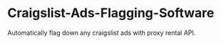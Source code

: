 # Craigslist-Ads-Flagging-Software
Automatically flag down any craigslist ads with proxy rental API.
